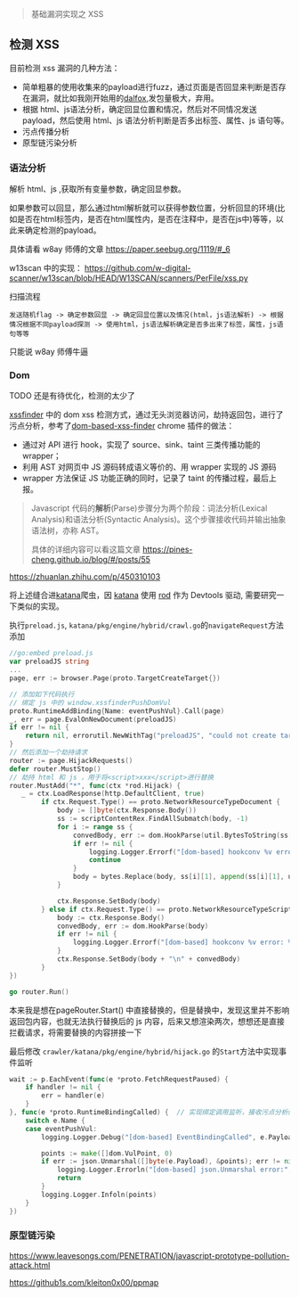 >   基础漏洞实现之 XSS

## 检测 XSS

目前检测 xss 漏洞的几种方法：

-   简单粗暴的使用收集来的payload进行fuzz，通过页面是否回显来判断是否存在漏洞，就比如我刚开始用的[dalfox](https://github.com/hahwul/dalfox),发包量极大，弃用。
-   根据 html、js语法分析，确定回显位置和情况，然后对不同情况发送 payload，然后使用 html、js 语法分析判断是否多出标签、属性、js 语句等。
-   污点传播分析
-   原型链污染分析

### 语法分析

解析 html、js ,获取所有变量参数，确定回显参数。

如果参数可以回显，那么通过html解析就可以获得参数位置，分析回显的环境(比如是否在html标签内，是否在html属性内，是否在注释中，是否在js中)等等，以此来确定检测的payload。

具体请看 w8ay 师傅的文章 https://paper.seebug.org/1119/#_6

w13scan 中的实现： https://github.com/w-digital-scanner/w13scan/blob/HEAD/W13SCAN/scanners/PerFile/xss.py

扫描流程

```
发送随机flag -> 确定参数回显 -> 确定回显位置以及情况(html，js语法解析) -> 根据情况根据不同payload探测 -> 使用html，js语法解析确定是否多出来了标签，属性，js语句等等
```

只能说 w8ay 师傅牛逼

### Dom

TODO 还是有待优化，检测的太少了

[xssfinder](https://github.com/ac0d3r/xssfinder) 中的 dom xss 检测方式，通过无头浏览器访问，劫持返回包，进行了污点分析，参考了[dom-based-xss-finder](https://github.com/AsaiKen/dom-based-xss-finder) chrome 插件的做法：

-   通过对 API 进行 hook，实现了 source、sink、taint 三类传播功能的 wrapper；
-   利用 AST 对网页中 JS 源码转成语义等价的、用 wrapper 实现的 JS 源码
-   wrapper 方法保证 JS 功能正确的同时，记录了 taint 的传播过程，最后上报。

>   Javascript 代码的**解析**(Parse)步骤分为两个阶段：词法分析(Lexical Analysis)和语法分析(Syntactic Analysis)。这个步骤接收代码并输出抽象语法树，亦称 AST。
>
>   具体的详细内容可以看这篇文章 https://pines-cheng.github.io/blog/#/posts/55

https://zhuanlan.zhihu.com/p/450310103

将上述缝合进[katana](https://github.com/projectdiscovery/katana)爬虫，因 [katana](https://github.com/projectdiscovery/katana) 使用 [rod](https://github.com/go-rod/rod) 作为 Devtools 驱动, 需要研究一下类似的实现。

执行`preload.js`, `katana/pkg/engine/hybrid/crawl.go`的`navigateRequest`方法添加 

```go
//go:embed preload.js
var preloadJS string
...
page, err := browser.Page(proto.TargetCreateTarget{})

// 添加如下代码执行
// 绑定 js 中的 window.xssfinderPushDomVul
proto.RuntimeAddBinding{Name: eventPushVul}.Call(page)  
_, err = page.EvalOnNewDocument(preloadJS)
if err != nil {
    return nil, errorutil.NewWithTag("preloadJS", "could not create target(preloadJS)").Wrap(err)
}
// 然后添加一个劫持请求
router := page.HijackRequests()
defer router.MustStop()
// 劫持 html 和 js ，用于将<script>xxx</script>进行替换
router.MustAdd("*", func(ctx *rod.Hijack) {
   _ = ctx.LoadResponse(http.DefaultClient, true)
		if ctx.Request.Type() == proto.NetworkResourceTypeDocument {
			body := []byte(ctx.Response.Body())
			ss := scriptContentRex.FindAllSubmatch(body, -1)
			for i := range ss {
				convedBody, err := dom.HookParse(util.BytesToString(ss[i][1]))
				if err != nil {
					logging.Logger.Errorf("[dom-based] hookconv %v error: %s\n", ctx.Request.URL(), err)
					continue
				}
				body = bytes.Replace(body, ss[i][1], append(ss[i][1], util.StringToBytes("\n"+convedBody)...), 1)
			}

			ctx.Response.SetBody(body)
		} else if ctx.Request.Type() == proto.NetworkResourceTypeScript {
			body := ctx.Response.Body()
			convedBody, err := dom.HookParse(body)
			if err != nil {
				logging.Logger.Errorf("[dom-based] hookconv %v error: %s\n", ctx.Request.URL(), err)
			}
			ctx.Response.SetBody(body + "\n" + convedBody)
		}
})

go router.Run()
```

本来我是想在pageRouter.Start() 中直接替换的，但是替换中，发现这里并不影响返回包内容，也就无法执行替换后的 js 内容，后来又想渲染两次，想想还是直接拦截请求，将需要替换的内容拼接一下

最后修改 `crawler/katana/pkg/engine/hybrid/hijack.go` 的`Start`方法中实现事件监听

```go
wait := p.EachEvent(func(e *proto.FetchRequestPaused) {
    if handler != nil {
        err = handler(e)
    }
}, func(e *proto.RuntimeBindingCalled) {  // 实现绑定调用监听，接收污点分析结果
    switch e.Name {
    case eventPushVul:
        logging.Logger.Debug("[dom-based] EventBindingCalled", e.Payload)

        points := make([]dom.VulPoint, 0)
        if err := json.Unmarshal([]byte(e.Payload), &points); err != nil {
            logging.Logger.Errorln("[dom-based] json.Unmarshal error:", err)
            return
        }
        logging.Logger.Infoln(points)
    }
})
```



### 原型链污染

https://www.leavesongs.com/PENETRATION/javascript-prototype-pollution-attack.html

https://github1s.com/kleiton0x00/ppmap
